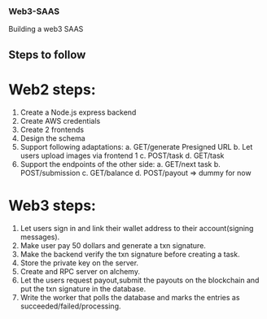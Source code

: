 ### Web3-SAAS
Building a web3 SAAS 
## Steps to follow
# Web2 steps:
1. Create a Node.js express backend
2. Create AWS credentials
3. Create 2 frontends
4. Design the schema
5. Support following adaptations:
  a. GET/generate Presigned URL
  b. Let users upload images via frontend 1
  c. POST/task
  d. GET/task
6. Support the endpoints of the other side:
  a. GET/next task
  b. POST/submission
  c. GET/balance
  d. POST/payout => dummy for now
# Web3 steps:
1. Let users sign in and link their wallet address to their account(signing messages).
2. Make user pay 50 dollars and generate a txn signature.
3. Make the backend verify the txn signature before creating a task.
4. Store the private key on the server.
5. Create and RPC server on alchemy.
6. Let the users request payout,submit the payouts on the blockchain and put the txn signature in the database.
7. Write the worker that polls the database and marks the entries as succeeded/failed/processing.
